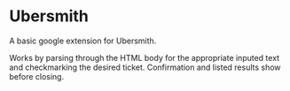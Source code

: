 # Ubersmith

A basic google extension for Ubersmith. 

Works by parsing through the HTML body for the appropriate inputed text and checkmarking the desired ticket. 
Confirmation and listed results show before closing.
